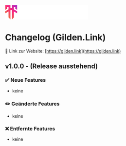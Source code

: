 ![Logo](assets/wowfusion.png)
# Changelog (Gilden.Link)
🔗 Link zur Website: [https://gilden.link](https://gilden.link)

## **v1.0.0** - (Release ausstehend)

### ✅ Neue Features
- keine

### ✏️ Geänderte Features
- keine

### ❌ Entfernte Features
- keine